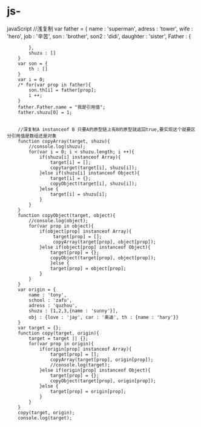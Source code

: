# js-
javaScript
//浅复制
		  var father = {
			name : 'superman',
			adress : 'tower',
			wife : 'hero',
			job : '辛苦',
			son : 'brother',
			son2 : 'didi',
			daughter : 'sister',
			Father : {
		
			},
			shuzu : []
		}
		var son = {
			th : []
		}
		var i = 0; 
		/* for(var prop in father){
			son.th[i] = father[prop];
			i ++;
		}
		father.Father.name = "我是引用值";
		father.shuzu[0] = 1;
    
    
		//深复制A instanceof B 只要A的原型链上有B的原型就返回true,要实现这个就要区分引用值是数组还是对象
		function copyArray(target, shuzu){
			//console.log(shuzu);
			for(var i = 0; i < shuzu.length; i ++){
				if(shuzu[i] instanceof Array){
					target[i] = [];
					copytarget(target[i], shuzu[i]);
				}else if(shuzu[i] instanceof Object){
					target[i] = {};
					copyObject(target[i], shuzu[i]);
				}else {
					target[i] = shuzu[i];
				}
			}
		}
		function copyObject(target, object){
			//console.log(object);	
			for(var prop in object){
				if(object[prop] instanceof Array){
					 target[prop] = [];
					 copyArray(target[prop], object[prop]);
				}else if(object[prop] instanceof Object){
					target[prop] = {};
					copyObject(target[prop], object[prop]);
					}else {
					target[prop] = object[prop]; 
				}
			}
		}
		var origin = {
			name : 'tony',
			school : 'zafu',
			adress : 'quzhou',
			shuzu : [1,2,3,{name : 'sunny'}],
			obj : {love : 'jay', car : '奥迪', th : {name : 'hary'}}
		}
		var target = {};
		function copy(target, origin){
			target = target || {};
			for(var prop in origin){
				if(origin[prop] instanceof Array){
					target[prop] = [];
					copyArray(target[prop], origin[prop]);
					//console.log(target);	
				}else if(origin[prop] instanceof Object){
					target[prop] = {};
					copyObject(target[prop], origin[prop]);
				}else {
					target[prop] = origin[prop];
				}
			}
		}
		copy(target, origin);
		console.log(target);
